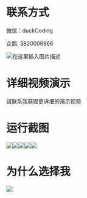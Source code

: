 # 联系方式

微信：duckCoding

企鹅: 3820006966

![在这里插入图片描述](http://upload.cxycsx.vip/91ab4bcb4f2c4c6db86365bb6d6e9c62.jpeg)

# 详细视频演示

请联系我获取更详细的演示视频

# 运行截图

![](http://www.bysj52.com/uploadfile/ueditor/image/202306/%E6%AF%95%E8%AE%BEspringboot244%E5%9F%BA%E4%BA%8ESpringBoot%E5%92%8CVUE%E6%8A%80%E6%9C%AF%E7%9A%84%E6%99%BA%E6%85%A7%E7%94%9F%E6%B4%BB%E5%95%86%E5%9F%8E%E7%B3%BB%E7%BB%9F%E6%AF%95%E4%B8%9A%E8%AE%BE%E8%AE%A1/3.png)![](http://www.bysj52.com/uploadfile/ueditor/image/202306/%E6%AF%95%E8%AE%BEspringboot244%E5%9F%BA%E4%BA%8ESpringBoot%E5%92%8CVUE%E6%8A%80%E6%9C%AF%E7%9A%84%E6%99%BA%E6%85%A7%E7%94%9F%E6%B4%BB%E5%95%86%E5%9F%8E%E7%B3%BB%E7%BB%9F%E6%AF%95%E4%B8%9A%E8%AE%BE%E8%AE%A1/5.png)![](http://www.bysj52.com/uploadfile/ueditor/image/202306/%E6%AF%95%E8%AE%BEspringboot244%E5%9F%BA%E4%BA%8ESpringBoot%E5%92%8CVUE%E6%8A%80%E6%9C%AF%E7%9A%84%E6%99%BA%E6%85%A7%E7%94%9F%E6%B4%BB%E5%95%86%E5%9F%8E%E7%B3%BB%E7%BB%9F%E6%AF%95%E4%B8%9A%E8%AE%BE%E8%AE%A1/1.png)![](http://www.bysj52.com/uploadfile/ueditor/image/202306/%E6%AF%95%E8%AE%BEspringboot244%E5%9F%BA%E4%BA%8ESpringBoot%E5%92%8CVUE%E6%8A%80%E6%9C%AF%E7%9A%84%E6%99%BA%E6%85%A7%E7%94%9F%E6%B4%BB%E5%95%86%E5%9F%8E%E7%B3%BB%E7%BB%9F%E6%AF%95%E4%B8%9A%E8%AE%BE%E8%AE%A1/4.png)![](http://www.bysj52.com/uploadfile/ueditor/image/202306/%E6%AF%95%E8%AE%BEspringboot244%E5%9F%BA%E4%BA%8ESpringBoot%E5%92%8CVUE%E6%8A%80%E6%9C%AF%E7%9A%84%E6%99%BA%E6%85%A7%E7%94%9F%E6%B4%BB%E5%95%86%E5%9F%8E%E7%B3%BB%E7%BB%9F%E6%AF%95%E4%B8%9A%E8%AE%BE%E8%AE%A1/2.png)

# 为什么选择我

![](http://upload.cxycsx.vip/%E7%A8%8B%E5%BA%8F%E8%AE%BE%E8%AE%A1.png)

